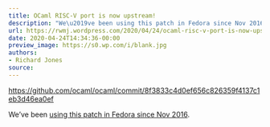 ```yaml
---
title: OCaml RISC-V port is now upstream!
description: "We\u2019ve been using this patch in Fedora since Nov 2016."
url: https://rwmj.wordpress.com/2020/04/24/ocaml-risc-v-port-is-now-upstream/
date: 2020-04-24T14:34:36-00:00
preview_image: https://s0.wp.com/i/blank.jpg
authors:
- Richard Jones
source:
---
```


<p><a href="https://github.com/ocaml/ocaml/commit/8f3833c4d0ef656c826359f4137c1eb3d46ea0ef">https://github.com/ocaml/ocaml/commit/8f3833c4d0ef656c826359f4137c1eb3d46ea0ef</a></p>
<p>We&rsquo;ve been <a href="https://rwmj.wordpress.com/2016/11/19/ocaml-4-04-risc-v-s390-power-and-more/">using this patch in Fedora since Nov 2016</a>.</p>

